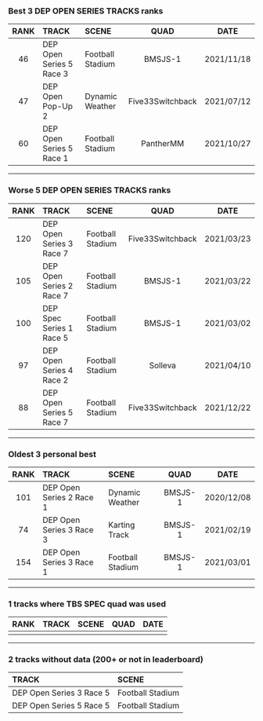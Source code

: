 ### Best 3 DEP OPEN SERIES TRACKS ranks
|RANK|TRACK|SCENE|QUAD|DATE|
|:---:|:---|:---|:---:|:---:|
|46|DEP Open Series 5 Race 3|Football Stadium|BMSJS-1|2021/11/18|
|47|DEP Open Pop-Up 2|Dynamic Weather|Five33Switchback|2021/07/12|
|60|DEP Open Series 5 Race 1|Football Stadium|PantherMM|2021/10/27|
---
### Worse 5 DEP OPEN SERIES TRACKS ranks
|RANK|TRACK|SCENE|QUAD|DATE|
|:---:|:---|:---|:---:|:---:|
|120|DEP Open Series 3 Race 7|Football Stadium|Five33Switchback|2021/03/23|
|105|DEP Open Series 2 Race 7|Football Stadium|BMSJS-1|2021/03/22|
|100|DEP Spec Series 1 Race 5|Football Stadium|BMSJS-1|2021/03/02|
|97|DEP Open Series 4 Race 2|Football Stadium|Solleva|2021/04/10|
|88|DEP Open Series 5 Race 7|Football Stadium|Five33Switchback|2021/12/22|
---
### Oldest 3 personal best
|RANK|TRACK|SCENE|QUAD|DATE|
|:---:|:---|:---|:---:|:---:|
|101|DEP Open Series 2 Race 1|Dynamic Weather|BMSJS-1|2020/12/08|
|74|DEP Open Series 3 Race 3|Karting Track|BMSJS-1|2021/02/19|
|154|DEP Open Series 3 Race 1|Football Stadium|BMSJS-1|2021/03/01|
---
### 1 tracks where TBS SPEC quad was used
|RANK|TRACK|SCENE|QUAD|DATE|
|:---:|:---|:---|:---:|:---:|
||||||
---
### 2 tracks without data (200+ or not in leaderboard)
|TRACK|SCENE|
|:---|:---|
|DEP Open Series 3 Race 5|Football Stadium|
|DEP Open Series 5 Race 5|Football Stadium|
